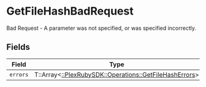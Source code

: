 # GetFileHashBadRequest

Bad Request - A parameter was not specified, or was specified incorrectly.


## Fields

| Field                                                                                                  | Type                                                                                                   | Required                                                                                               | Description                                                                                            |
| ------------------------------------------------------------------------------------------------------ | ------------------------------------------------------------------------------------------------------ | ------------------------------------------------------------------------------------------------------ | ------------------------------------------------------------------------------------------------------ |
| `errors`                                                                                               | T::Array<[::PlexRubySDK::Operations::GetFileHashErrors](../../models/operations/getfilehasherrors.md)> | :heavy_minus_sign:                                                                                     | N/A                                                                                                    |